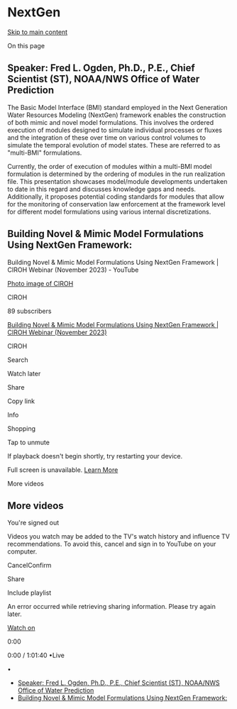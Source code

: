 # NextGen

[Skip to main content](https://docs.ciroh.org/docs/products/nextgen-framework/nextgen/#__docusaurus_skipToContent_fallback)

On this page

## Speaker: Fred L. Ogden, Ph.D., P.E., Chief Scientist (ST), NOAA/NWS Office of Water Prediction [​](https://docs.ciroh.org/docs/products/nextgen-framework/nextgen/\#speaker--fred-l-ogden-phd-pe-chief-scientist-st-noaanws-office-of-water-prediction "Direct link to Speaker:  Fred L. Ogden, Ph.D., P.E., Chief Scientist (ST), NOAA/NWS Office of Water Prediction")

The Basic Model Interface (BMI) standard employed in the Next Generation Water Resources Modeling (NextGen) framework enables the construction of both mimic and novel model formulations. This involves the ordered execution of modules designed to simulate individual processes or fluxes and the integration of these over time on various control volumes to simulate the temporal evolution of model states. These are referred to as "multi-BMI" formulations.

Currently, the order of execution of modules within a multi-BMI model formulation is determined by the ordering of modules in the run realization file. This presentation showcases model/module developments undertaken to date in this regard and discusses knowledge gaps and needs. Additionally, it proposes potential coding standards for modules that allow for the monitoring of conservation law enforcement at the framework level for different model formulations using various internal discretizations.

## Building Novel & Mimic Model Formulations Using NextGen Framework: [​](https://docs.ciroh.org/docs/products/nextgen-framework/nextgen/\#building-novel--mimic-model-formulations-using-nextgen-framework "Direct link to Building Novel & Mimic Model Formulations Using NextGen Framework:")

Building Novel & Mimic Model Formulations Using NextGen Framework | CIROH Webinar (November 2023) - YouTube

[Photo image of CIROH](https://www.youtube.com/channel/UC-UdUfgsijc7el_be8LSEDQ?embeds_referring_euri=https%3A%2F%2Fdocs.ciroh.org%2F)

CIROH

89 subscribers

[Building Novel & Mimic Model Formulations Using NextGen Framework | CIROH Webinar (November 2023)](https://www.youtube.com/watch?v=1Wy6y37kjfY)

CIROH

Search

Watch later

Share

Copy link

Info

Shopping

Tap to unmute

If playback doesn't begin shortly, try restarting your device.

Full screen is unavailable. [Learn More](https://support.google.com/youtube/answer/6276924)

More videos

## More videos

You're signed out

Videos you watch may be added to the TV's watch history and influence TV recommendations. To avoid this, cancel and sign in to YouTube on your computer.

CancelConfirm

Share

Include playlist

An error occurred while retrieving sharing information. Please try again later.

[Watch on](https://www.youtube.com/watch?v=1Wy6y37kjfY&embeds_referring_euri=https%3A%2F%2Fdocs.ciroh.org%2F)

0:00

0:00 / 1:01:40
•Live

•

- [Speaker: Fred L. Ogden, Ph.D., P.E., Chief Scientist (ST), NOAA/NWS Office of Water Prediction](https://docs.ciroh.org/docs/products/nextgen-framework/nextgen/#speaker--fred-l-ogden-phd-pe-chief-scientist-st-noaanws-office-of-water-prediction)
- [Building Novel & Mimic Model Formulations Using NextGen Framework:](https://docs.ciroh.org/docs/products/nextgen-framework/nextgen/#building-novel--mimic-model-formulations-using-nextgen-framework)